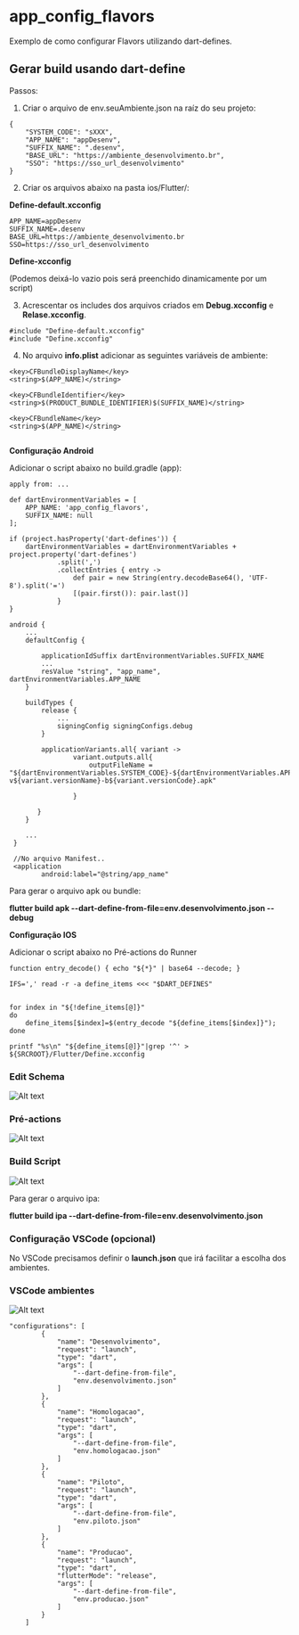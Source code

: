 # app_config_flavors

Exemplo de como configurar Flavors utilizando dart-defines.

## Gerar build usando dart-define

Passos:

1. Criar o arquivo de env.seuAmbiente.json na raíz do seu projeto:

```
{
    "SYSTEM_CODE": "sXXX",
    "APP_NAME": "appDesenv",
    "SUFFIX_NAME": ".desenv",
    "BASE_URL": "https://ambiente_desenvolvimento.br",
    "SSO": "https://sso_url_desenvolvimento"
}

```
2. Criar os arquivos abaixo na pasta ios/Flutter/:

**Define-default.xcconfig**

````
APP_NAME=appDesenv
SUFFIX_NAME=.desenv
BASE_URL=https://ambiente_desenvolvimento.br
SSO=https://sso_url_desenvolvimento

````
**Define-xcconfig** 

(Podemos deixá-lo vazio pois será preenchido dinamicamente por um script)


3. Acrescentar os includes dos arquivos criados em **Debug.xcconfig** e **Relase.xcconfig**.

```
#include "Define-default.xcconfig"
#include "Define.xcconfig"

```

4. No arquivo **info.plist** adicionar as seguintes variáveis de ambiente:
````
<key>CFBundleDisplayName</key>
<string>$(APP_NAME)</string>

<key>CFBundleIdentifier</key>
<string>$(PRODUCT_BUNDLE_IDENTIFIER)$(SUFFIX_NAME)</string>

<key>CFBundleName</key>
<string>$(APP_NAME)</string>


````



**Configuração Android**

Adicionar o script abaixo no build.gradle (app):

```
apply from: ...

def dartEnvironmentVariables = [
    APP_NAME: 'app_config_flavors',
    SUFFIX_NAME: null
];

if (project.hasProperty('dart-defines')) {
    dartEnvironmentVariables = dartEnvironmentVariables + project.property('dart-defines')
            .split(',')
            .collectEntries { entry ->
                def pair = new String(entry.decodeBase64(), 'UTF-8').split('=')
                [(pair.first()): pair.last()]
            }
}

android {
    ...
    defaultConfig {
        
        applicationIdSuffix dartEnvironmentVariables.SUFFIX_NAME
        ...
        resValue "string", "app_name", dartEnvironmentVariables.APP_NAME
    }

    buildTypes {
        release {
            ...
            signingConfig signingConfigs.debug
        }

        applicationVariants.all{ variant ->            
                variant.outputs.all{                    
                    outputFileName = "${dartEnvironmentVariables.SYSTEM_CODE}-${dartEnvironmentVariables.APP_NAME}${dartEnvironmentVariables.SUFFIX_NAME}-${variant.name}-v${variant.versionName}-b${variant.versionCode}.apk"       
                        
                }
            
       }
    }

    ...
 }

 //No arquivo Manifest..
 <application
        android:label="@string/app_name"

```

Para gerar o arquivo apk ou bundle:

 **flutter build apk --dart-define-from-file=env.desenvolvimento.json --debug**


**Configuração IOS**

Adicionar o script abaixo no Pré-actions do Runner

```
function entry_decode() { echo "${*}" | base64 --decode; }

IFS=',' read -r -a define_items <<< "$DART_DEFINES"


for index in "${!define_items[@]}"
do
    define_items[$index]=$(entry_decode "${define_items[$index]}");
done

printf "%s\n" "${define_items[@]}"|grep '^' > ${SRCROOT}/Flutter/Define.xcconfig
```

### Edit Schema
![Alt text](edit_schema.png)
### Pré-actions
![Alt text](Pré-actions.png)
### Build Script
![Alt text](Build-script.png)

Para gerar o arquivo ipa:

**flutter build ipa --dart-define-from-file=env.desenvolvimento.json**


### Configuração VSCode (opcional)

No VSCode precisamos definir o **launch.json** que irá facilitar a escolha dos ambientes.

### VSCode ambientes
![Alt text](vscode-ambientes.png)

````
"configurations": [
        {
            "name": "Desenvolvimento",
            "request": "launch",
            "type": "dart",
            "args": [
                "--dart-define-from-file",
                "env.desenvolvimento.json"
            ]
        },
        {
            "name": "Homologacao",
            "request": "launch",
            "type": "dart",
            "args": [
                "--dart-define-from-file",
                "env.homologacao.json"
            ]
        },
        {
            "name": "Piloto",
            "request": "launch",
            "type": "dart",
            "args": [
                "--dart-define-from-file",
                "env.piloto.json"
            ]
        },
        {
            "name": "Producao",
            "request": "launch",
            "type": "dart",
            "flutterMode": "release",
            "args": [
                "--dart-define-from-file",
                "env.producao.json"
            ]
        }
    ]

````



